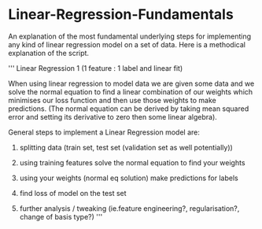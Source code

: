 # Linear-Regression-Fundamentals
An explanation of the most fundamental underlying steps for implementing any kind of linear regression model on a set of data. Here is a methodical explanation of the script.

'''
Linear Regression 1 (1 feature : 1 label and linear fit)

When using linear regression to model data we are given some data and we solve the normal
equation to find a linear combination of our weights which minimises our loss function
and then use those weights to make predictions. (The normal equation can be derived by
taking mean squared error and setting its derivative to zero then some linear algebra).

General steps to implement a Linear Regression model are:

1. splitting data (train set, test set (validation set as well potentially))

2. using training features solve the normal equation to find your weights

3. using your weights (normal eq solution) make predictions for labels

4. find loss of model on the test set

5. further analysis / tweaking (ie.feature engineering?, regularisation?, change of basis type?)
'''
